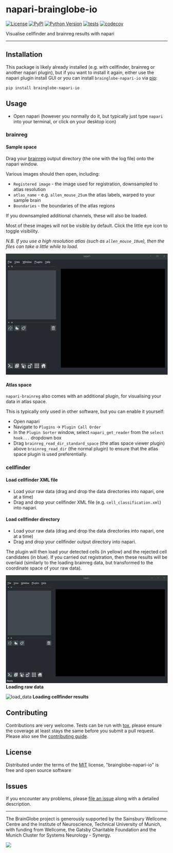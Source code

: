 # napari-brainglobe-io

[![License](https://img.shields.io/pypi/l/brainglobe-napari-io.svg?color=green)](https://github.com/napari/brainglobe-napari-io/raw/master/LICENSE)
[![PyPI](https://img.shields.io/pypi/v/brainglobe-napari-io.svg?color=green)](https://pypi.org/project/brainglobe-napari-io)
[![Python Version](https://img.shields.io/pypi/pyversions/brainglobe-napari-io.svg?color=green)](https://python.org)
[![tests](https://github.com/brainglobe/brainglobe-napari-io/workflows/tests/badge.svg)](https://github.com/brainglobe/brainglobe-napari-io/actions)
[![codecov](https://codecov.io/gh/brainglobe/brainglobe-napari-io/branch/master/graph/badge.svg)](https://codecov.io/gh/brainglobe/brainglobe-napari-io)

Visualise cellfinder and brainreg results with napari


----------------------------------


## Installation
This package is likely already installed
(e.g. with cellfinder, brainreg or another napari plugin), but if you want to
install it again, either use the napari plugin install GUI or you can
install `brainglobe-napari-io` via [pip]:

    pip install brainglobe-napari-io

## Usage
* Open napari (however you normally do it, but typically just type `napari` into your terminal, or click on your desktop icon)

### brainreg
#### Sample space
Drag your [brainreg](https://github.com/brainglobe/brainreg) output directory (the one with the log file) onto the napari window.

Various images should then open, including:
* `Registered image` - the image used for registration, downsampled to atlas resolution
* `atlas_name` - e.g. `allen_mouse_25um` the atlas labels, warped to your sample brain
* `Boundaries` - the boundaries of the atlas regions

If you downsampled additional channels, these will also be loaded.

Most of these images will not be visible by default. Click the little eye icon to toggle visibility.

_N.B. If you use a high resolution atlas (such as `allen_mouse_10um`), then the files can take a little while to load._

![sample_space](https://raw.githubusercontent.com/brainglobe/brainglobe-napari-io/master/resources/sample_space.gif)


#### Atlas space
`napari-brainreg` also comes with an additional plugin, for visualising your data
in atlas space.

This is typically only used in other software, but you can enable it yourself:
* Open napari
* Navigate to `Plugins` -> `Plugin Call Order`
* In the `Plugin Sorter` window, select `napari_get_reader` from the `select hook...` dropdown box
* Drag `brainreg_read_dir_standard_space` (the atlas space viewer plugin) above `brainreg_read_dir` (the normal plugin) to ensure that the atlas space plugin is used preferentially.


### cellfinder
#### Load cellfinder XML file
* Load your raw data (drag and drop the data directories into napari, one at a time)
* Drag and drop your cellfinder XML file (e.g. `cell_classification.xml`) into napari.

#### Load cellfinder directory
* Load your raw data (drag and drop the data directories into napari, one at a time)
* Drag and drop your cellfinder output directory into napari.

The plugin will then load your detected cells (in yellow) and the rejected cell
candidates (in blue). If you carried out registration, then these results will be
overlaid (similarly to the loading brainreg data, but transformed to the
coordinate space of your raw data).

![load_data](https://raw.githubusercontent.com/brainglobe/brainglobe-napari-io/master/resources/load_data.gif)
**Loading raw data**

![load_data](https://raw.githubusercontent.com/brainglobe/brainglobe-napari-io/master/resources/load_results.gif)
**Loading cellfinder results**



## Contributing

Contributions are very welcome. Tests can be run with [tox], please ensure
the coverage at least stays the same before you submit a pull request. Please also see the [contributing guide](https://github.com/brainglobe/.github/blob/main/CONTRIBUTING.md).

## License

Distributed under the terms of the [MIT] license,
"brainglobe-napari-io" is free and open source software

## Issues

If you encounter any problems, please [file an issue] along with a detailed description.

[napari]: https://github.com/napari/napari
[Cookiecutter]: https://github.com/audreyr/cookiecutter
[@napari]: https://github.com/napari
[MIT]: http://opensource.org/licenses/MIT
[BSD-3]: http://opensource.org/licenses/BSD-3-Clause
[GNU GPL v3.0]: http://www.gnu.org/licenses/gpl-3.0.txt
[GNU LGPL v3.0]: http://www.gnu.org/licenses/lgpl-3.0.txt
[Apache Software License 2.0]: http://www.apache.org/licenses/LICENSE-2.0
[Mozilla Public License 2.0]: https://www.mozilla.org/media/MPL/2.0/index.txt
[cookiecutter-napari-plugin]: https://github.com/napari/cookiecutter-napari-plugin
[file an issue]: https://github.com/brainglobe/brainglobe-napari-io/issues
[napari]: https://github.com/napari/napari
[tox]: https://tox.readthedocs.io/en/latest/
[pip]: https://pypi.org/project/pip/
[PyPI]: https://pypi.org/



---
The BrainGlobe project is generously supported by the Sainsbury Wellcome Centre and the Institute of Neuroscience, Technical University of Munich, with funding from Wellcome, the Gatsby Charitable Foundation and the Munich Cluster for Systems Neurology - Synergy.

<img src='https://brainglobe.info/images/logos_combined.png' width="550">

